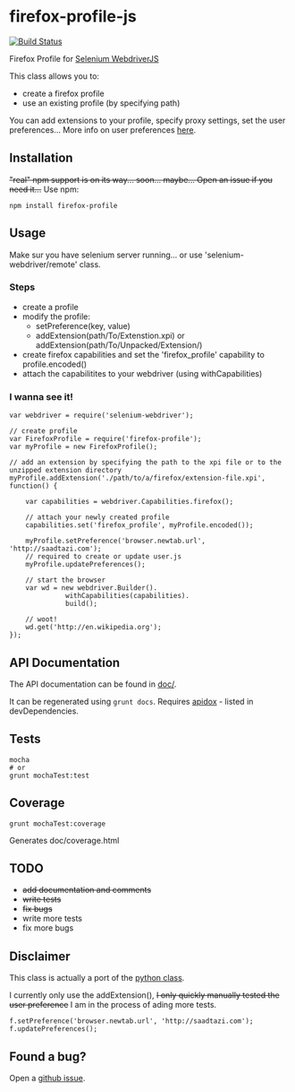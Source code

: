 # firefox-profile-js

[![Build Status](https://travis-ci.org/saadtazi/firefox-profile-js.png)](https://travis-ci.org/saadtazi/firefox-profile-js)

Firefox Profile for [Selenium WebdriverJS](https://code.google.com/p/selenium/wiki/WebDriverJs)

This class allows you to:

* create a firefox profile
* use an existing profile (by specifying path)

You can add extensions to your profile, specify proxy settings, set the user preferences... More info on user preferences [here](http://kb.mozillazine.org/User.js_file).

## Installation

~~"real" npm support is on its way... soon... maybe... Open an issue if you need it...~~ Use npm:

    npm install firefox-profile


## Usage

Make sur you have selenium server running... or use 'selenium-webdriver/remote' class.

### Steps

* create a profile
* modify the profile:
    * setPreference(key, value)
    * addExtension(path/To/Extenstion.xpi) or addExtension(path/To/Unpacked/Extension/)
* create firefox capabilities and set the 'firefox_profile' capability to profile.encoded()
* attach the capabilitites to your webdriver (using withCapabilities)

### I wanna see it!

    var webdriver = require('selenium-webdriver');

    // create profile
    var FirefoxProfile = require('firefox-profile');
    var myProfile = new FirefoxProfile();
    
    // add an extension by specifying the path to the xpi file or to the unzipped extension directory
    myProfile.addExtension('./path/to/a/firefox/extension-file.xpi', function() {
    	
        var capabilities = webdriver.Capabilities.firefox();
        
        // attach your newly created profile
        capabilities.set('firefox_profile', myProfile.encoded());
        
        myProfile.setPreference('browser.newtab.url', 'http://saadtazi.com');
        // required to create or update user.js
        myProfile.updatePreferences();
        
        // start the browser
        var wd = new webdriver.Builder().
                  withCapabilities(capabilities).
                  build();
        
        // woot!
        wd.get('http://en.wikipedia.org');
    });

## API Documentation

The API documentation can be found in [doc/](./doc/).

It can be regenerated using ``grunt docs``.
Requires [apidox](https://github.com/codeactual/apidox) - listed in devDependencies.

## Tests

    mocha
    # or
    grunt mochaTest:test

## Coverage
    
    grunt mochaTest:coverage

Generates doc/coverage.html

## TODO

* ~~add documentation and comments~~
* ~~write tests~~
* ~~fix bugs~~
* write more tests
* fix more bugs

## Disclaimer

This class is actually a port of the [python class](https://code.google.com/p/selenium/source/browse/py/selenium/webdriver/firefox/firefox_profile.py).

I currently only use the addExtension(), ~~I only quickly manually tested the user preference~~ I am in the process of ading more tests.

    f.setPreference('browser.newtab.url', 'http://saadtazi.com');
    f.updatePreferences();

## Found a bug?

Open a [github issue](https://github.com/saadtazi/firefox-profile-js/issues).